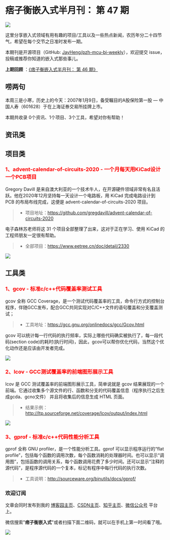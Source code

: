 # 痞子衡嵌入式半月刊： 第 47 期

![](http://henjay724.com/image/cnblogs/pzh_mcu_bi_weekly.PNG)

这里分享嵌入式领域有用有趣的项目/工具以及一些热点新闻，农历年分二十四节气，希望在每个交节之日准时发布一期。

本期刊是开源项目（GitHub: [JayHeng/pzh-mcu-bi-weekly](https://github.com/JayHeng/pzh-mcu-bi-weekly)），欢迎提交 issue，投稿或推荐你知道的嵌入式那些事儿。

**上期回顾** ：[《痞子衡嵌入式半月刊： 第 46 期》](https://www.cnblogs.com/henjay724/p/15706368.html)

## 唠两句

本周三是小寒，历史上的今天：2007年1月9日，备受瞩目的A股保险第一股 — 中国人寿（601628）于在上海证券交易所挂牌上市。

本期共收录 0个资讯、1个项目、3个工具，希望对你有帮助！

## 资讯类

## 项目类

### <font color="red">1、advent-calendar-of-circuits-2020 - 一个月每天用KiCad设计一个PCB项目</font>

Gregory Davill 是来自澳大利亚的一个技术牛人，在开源硬件领域非常有名且活跃。他在2020年12月坚持每一天设计一个电路板，用 KiCad 完成电路设计到 PCB 的布局布线完成，这便是 advent-calendar-of-circuits-2020 项目。

> * 项目地址：https://github.com/gregdavill/advent-calendar-of-circuits-2020

电子森林苏老师将这 31 个项目全部整理了出来，这对于正在学习、使用 KiCad 的工程师朋友一定很有帮助。

> * 全部项目：https://www.eetree.cn/doc/detail/2330

![](http://henjay724.com/image/biweekly20220109/advent-calendar-of-circuits-2020.PNG)

## 工具类

### <font color="red">1、gcov - 标准c/c++代码覆盖率测试工具</font>

gcov 全称 GCC Coverage，是一个测试代码覆盖率的工具，命令行方式的控制台程序，伴随GCC发布，配合GCC共同实现对C/C++文件的语句覆盖和分支覆盖测试；

> * 工具地址：https://gcc.gnu.org/onlinedocs/gcc/Gcov.html

gcov 可以统计每一行代码的执行频率，实际上哪些代码确实被执行了，每一段代码(section code)的耗时(执行时间)，因此，gcov可以帮你优化代码，当然这个优化动作还是应该由开发者完成。

![](http://henjay724.com/image/biweekly20220109/gcov.PNG)

### <font color="red">2、lcov - GCC测试覆盖率的前端图形展示工具</font>

lcov 是 GCC 测试覆盖率的前端图形展示工具，简单说就是 gcov 结果展现的一个前端。它通过收集多个源文件的行、函数和分支的代码覆盖信息（程序执行之后生成gcda、gcno文件） 并且将收集后的信息生成 HTML 页面。

> * 结果示例：http://ltp.sourceforge.net/coverage/lcov/output/index.html

![](http://henjay724.com/image/biweekly20220109/lcov.PNG)

### <font color="red">3、gprof - 标准c/c++代码性能分析工具</font>

gprof 全称 GNU profiler，是一个性能分析工具。gprof 可以显示程序运行的“flat profile”，包括每个函数的调用次数，每个函数消耗的处理器时间。也可以显示“调用图”，包括函数的调用关系，每个函数调用花费了多少时间。还可以显示“注释的源代码”，是程序源代码的一个复本，标记有程序中每行代码的执行次数。

> * 工具说明：http://sourceware.org/binutils/docs/gprof/

### 欢迎订阅

文章会同时发布到我的 [博客园主页](https://www.cnblogs.com/henjay724/)、[CSDN主页](https://blog.csdn.net/henjay724)、[知乎主页](https://www.zhihu.com/people/henjay724)、[微信公众号](http://weixin.sogou.com/weixin?type=1&query=痞子衡嵌入式) 平台上。

微信搜索"__痞子衡嵌入式__"或者扫描下面二维码，就可以在手机上第一时间看了哦。

![](http://henjay724.com/image/github/pzhMcu_qrcode_258x258.jpg)

